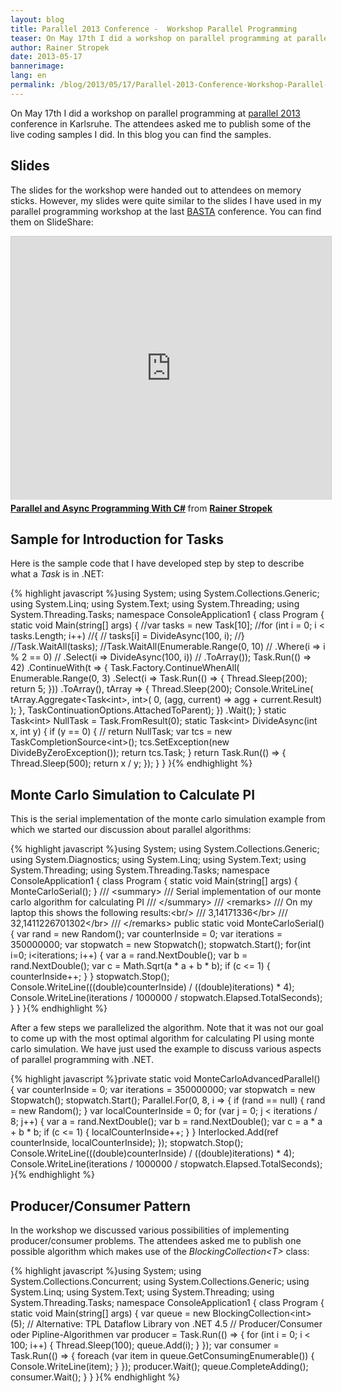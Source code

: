 ```yaml
---
layout: blog
title: Parallel 2013 Conference -  Workshop Parallel Programming
teaser: On May 17th I did a workshop on parallel programming at parallel 2013 conference in Karlsruhe. The attendees asked me to publish some of the live coding samples I did. In this blog you can find the samples.
author: Rainer Stropek
date: 2013-05-17
bannerimage: 
lang: en
permalink: /blog/2013/05/17/Parallel-2013-Conference-Workshop-Parallel-Programming
---
```


<p xmlns="http://www.w3.org/1999/xhtml">On May 17th I did a workshop on parallel programming at <a href="http://www.parallel2013.de" target="_blank">parallel 2013</a> conference in Karlsruhe. The attendees asked me to publish some of the live coding samples I did. In this blog you can find the samples.</p><h2 xmlns="http://www.w3.org/1999/xhtml">Slides</h2><p xmlns="http://www.w3.org/1999/xhtml">The slides for the workshop were handed out to attendees on memory sticks. However, my slides were quite similar to the slides I have used in my parallel programming workshop at the last <a href="http://www.basta.net" target="_blank">BASTA</a> conference. You can find them on SlideShare:</p><iframe src="http://de.slideshare.net/slideshow/embed_code/15297267?rel=0" width="512" height="421" frameborder="0" marginwidth="0" marginheight="0" scrolling="no" style="border:1px solid #CCC;border-width:1px 1px 0;margin-bottom:5px" allowfullscreen="allowfullscreen" webkitallowfullscreen="webkitallowfullscreen" mozallowfullscreen="mozallowfullscreen" xmlns="http://www.w3.org/1999/xhtml"></iframe><div style="margin-bottom:5px" data-mce-style="margin-bottom: 5px;" xmlns="http://www.w3.org/1999/xhtml">
  <strong>
    <a href="http://de.slideshare.net/rstropek/parallel-und-async-basta-at-2012-rainer-stropek" title="Parallel and Async Programming With C#" target="_blank">Parallel and Async Programming With C#</a>
  </strong> from <strong><a href="http://de.slideshare.net/rstropek" target="_blank">Rainer Stropek</a></strong></div><h2 xmlns="http://www.w3.org/1999/xhtml">Sample for Introduction for Tasks</h2><p xmlns="http://www.w3.org/1999/xhtml">Here is the sample code that I have developed step by step to describe what a <em>Task</em> is in .NET:</p>{% highlight javascript %}using System;&#xA;using System.Collections.Generic;&#xA;using System.Linq;&#xA;using System.Text;&#xA;using System.Threading;&#xA;using System.Threading.Tasks;&#xA;&#xA;namespace ConsoleApplication1&#xA;{&#xA;    class Program&#xA;    {&#xA;        static void Main(string[] args)&#xA;        {&#xA;            //var tasks = new Task[10];&#xA;            //for (int i = 0; i &lt; tasks.Length; i++)&#xA;            //{&#xA;            //  tasks[i] = DivideAsync(100, i);&#xA;            //}&#xA;&#xA;            //Task.WaitAll(tasks);&#xA;&#xA;            //Task.WaitAll(Enumerable.Range(0, 10)&#xA;            //  .Where(i =&gt; i % 2 == 0)&#xA;            //  .Select(i =&gt; DivideAsync(100, i))&#xA;            //  .ToArray());&#xA;&#xA;            Task.Run(() =&gt; 42)&#xA;                .ContinueWith(t =&gt;&#xA;                    {&#xA;                        Task.Factory.ContinueWhenAll(&#xA;                            Enumerable.Range(0, 3)&#xA;                                .Select(i =&gt; Task.Run(() =&gt; { Thread.Sleep(200); return 5; }))&#xA;                                .ToArray(),&#xA;                                tArray =&gt;&#xA;                                {&#xA;                                    Thread.Sleep(200);&#xA;                                    Console.WriteLine(&#xA;                                        tArray.Aggregate&lt;Task&lt;int&gt;, int&gt;(&#xA;                                            0,&#xA;                                            (agg, current) =&gt; agg + current.Result)&#xA;                                        );&#xA;                                }, TaskContinuationOptions.AttachedToParent);&#xA;                    })&#xA;                .Wait();&#xA;        }&#xA;&#xA;        static Task&lt;int&gt; NullTask = Task.FromResult(0);&#xA;        static Task&lt;int&gt; DivideAsync(int x, int y)&#xA;        {&#xA;            if (y == 0)&#xA;            {&#xA;                // return NullTask;&#xA;                var tcs = new TaskCompletionSource&lt;int&gt;();&#xA;                tcs.SetException(new DivideByZeroException());&#xA;                return tcs.Task;&#xA;            }&#xA;&#xA;            return Task.Run(() =&gt;&#xA;                {&#xA;                    Thread.Sleep(500);&#xA;                    return x / y;&#xA;                });&#xA;        }&#xA;    }&#xA;}{% endhighlight %}<h2 xmlns="http://www.w3.org/1999/xhtml">Monte Carlo Simulation to Calculate PI</h2><p xmlns="http://www.w3.org/1999/xhtml">This is the serial implementation of the monte carlo simulation example from which we started our discussion about parallel algorithms:</p>{% highlight javascript %}using System;&#xA;using System.Collections.Generic;&#xA;using System.Diagnostics;&#xA;using System.Linq;&#xA;using System.Text;&#xA;using System.Threading;&#xA;using System.Threading.Tasks;&#xA;&#xA;namespace ConsoleApplication1&#xA;{&#xA;    class Program&#xA;    {&#xA;        static void Main(string[] args)&#xA;        {&#xA;            MonteCarloSerial();&#xA;        }&#xA;&#xA;        /// &lt;summary&gt;&#xA;        /// Serial implementation of our monte carlo algorithm for calculating PI&#xA;        /// &lt;/summary&gt;&#xA;        /// &lt;remarks&gt;&#xA;        /// On my laptop this shows the following results:&lt;br/&gt;&#xA;        /// 3,14171336&lt;/br&gt;&#xA;        /// 32,1411226701302&lt;/br&gt;&#xA;        /// &lt;/remarks&gt;&#xA;        public static void MonteCarloSerial()&#xA;        {&#xA;            var rand = new Random();&#xA;            var counterInside = 0;&#xA;            var iterations = 350000000;&#xA;            var stopwatch = new Stopwatch();&#xA;            stopwatch.Start();&#xA;&#xA;            for(int i=0; i&lt;iterations; i++)&#xA;            {&#xA;                var a = rand.NextDouble();&#xA;                var b = rand.NextDouble();&#xA;                var c = Math.Sqrt(a * a + b * b);&#xA;                if (c &lt;= 1)&#xA;                {&#xA;                    counterInside++;&#xA;                }&#xA;            }&#xA;&#xA;            stopwatch.Stop();&#xA;            Console.WriteLine(((double)counterInside) / ((double)iterations) * 4);&#xA;            Console.WriteLine(iterations / 1000000 / stopwatch.Elapsed.TotalSeconds);&#xA;        }&#xA;    }&#xA;}{% endhighlight %}<p xmlns="http://www.w3.org/1999/xhtml">After a few steps we parallelized the algorithm. Note that it was not our goal to come up with the most optimal algorithm for calculating PI using monte carlo simulation. We have just used the example to discuss various aspects of parallel programming with .NET.</p>{% highlight javascript %}private static void MonteCarloAdvancedParallel()&#xA;{&#xA;&#x9;var counterInside = 0;&#xA;&#x9;var iterations = 350000000;&#xA;&#x9;var stopwatch = new Stopwatch();&#xA;&#x9;stopwatch.Start();&#xA;&#xA;&#x9;Parallel.For(0, 8, i =&gt;&#xA;&#x9;{&#xA;&#x9;&#x9;if (rand == null)&#xA;&#x9;&#x9;{&#xA;&#x9;&#x9;&#x9;rand = new Random();&#xA;&#x9;&#x9;}&#xA;&#xA;&#x9;&#x9;var localCounterInside = 0;&#xA;&#x9;&#x9;for (var j = 0; j &lt; iterations / 8; j++)&#xA;&#x9;&#x9;{&#xA;&#x9;&#x9;&#x9;var a = rand.NextDouble();&#xA;&#x9;&#x9;&#x9;var b = rand.NextDouble();&#xA;&#x9;&#x9;&#x9;var c = a * a + b * b;&#xA;&#x9;&#x9;&#x9;if (c &lt;= 1)&#xA;&#x9;&#x9;&#x9;{&#xA;&#x9;&#x9;&#x9;&#x9;localCounterInside++;&#xA;&#x9;&#x9;&#x9;}&#xA;&#x9;&#x9;}&#xA;&#xA;&#x9;&#x9;Interlocked.Add(ref counterInside, localCounterInside);&#xA;&#x9;});&#xA;&#xA;&#x9;stopwatch.Stop();&#xA;&#x9;Console.WriteLine(((double)counterInside) / ((double)iterations) * 4);&#xA;&#x9;Console.WriteLine(iterations / 1000000 / stopwatch.Elapsed.TotalSeconds);&#xA;}{% endhighlight %}<h2 xmlns="http://www.w3.org/1999/xhtml">Producer/Consumer Pattern</h2><p xmlns="http://www.w3.org/1999/xhtml">In the workshop we discussed various possibilities of implementing producer/consumer problems. The attendees asked me to publish one possible algorithm which makes use of the <em>BlockingCollection&lt;T&gt;</em> class:</p>{% highlight javascript %}using System;&#xA;using System.Collections.Concurrent;&#xA;using System.Collections.Generic;&#xA;using System.Linq;&#xA;using System.Text;&#xA;using System.Threading;&#xA;using System.Threading.Tasks;&#xA;&#xA;namespace ConsoleApplication1&#xA;{&#xA;&#x9;class Program&#xA;&#x9;{&#xA;&#x9;&#x9;static void Main(string[] args)&#xA;&#x9;&#x9;{&#xA;&#x9;&#x9;&#x9;var queue = new BlockingCollection&lt;int&gt;(5);&#xA;&#xA;&#x9;&#x9;&#x9;// Alternative: TPL Dataflow Library von .NET 4.5&#xA;&#xA;&#x9;&#x9;&#x9;// Producer/Consumer oder Pipline-Algorithmen&#xA;&#x9;&#x9;&#x9;var producer = Task.Run(() =&gt;&#xA;&#x9;&#x9;&#x9;&#x9;{&#xA;&#x9;&#x9;&#x9;&#x9;&#x9;for (int i = 0; i &lt; 100; i++)&#xA;&#x9;&#x9;&#x9;&#x9;&#x9;{&#xA;&#x9;&#x9;&#x9;&#x9;&#x9;&#x9;Thread.Sleep(100);&#xA;&#x9;&#x9;&#x9;&#x9;&#x9;&#x9;queue.Add(i);&#xA;&#x9;&#x9;&#x9;&#x9;&#x9;}&#xA;&#x9;&#x9;&#x9;&#x9;});&#xA;&#xA;&#x9;&#x9;&#x9;var consumer = Task.Run(() =&gt;&#xA;&#x9;&#x9;&#x9;&#x9;{&#xA;&#x9;&#x9;&#x9;&#x9;&#x9;foreach (var item in queue.GetConsumingEnumerable())&#xA;&#x9;&#x9;&#x9;&#x9;&#x9;{&#xA;&#x9;&#x9;&#x9;&#x9;&#x9;&#x9;Console.WriteLine(item);&#xA;&#x9;&#x9;&#x9;&#x9;&#x9;}&#xA;&#x9;&#x9;&#x9;&#x9;});&#xA;&#xA;&#x9;&#x9;&#x9;producer.Wait();&#xA;&#x9;&#x9;&#x9;queue.CompleteAdding();&#xA;&#x9;&#x9;&#x9;consumer.Wait();&#xA;&#x9;&#x9;}&#xA;&#x9;}&#xA;}{% endhighlight %}